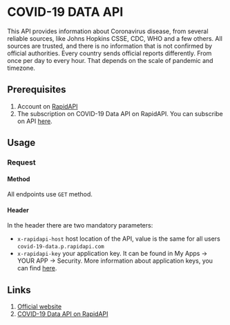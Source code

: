 # COVID-19 DATA API

This API provides information about Coronavirus disease, from several reliable sources, like Johns Hopkins CSSE, CDC, WHO and a few others. All sources are trusted, and there is no information that is not confirmed by official authorities. Every country sends official reports differently. From once per day to every hour. That depends on the scale of pandemic and timezone.

## Prerequisites 
1. Account on [RapidAPI](https://rapidapi.com/)
2. The subscription on COVID-19 Data API on RapidAPI. You can subscribe on API [here](https://rapidapi.com/Gramzivi/api/covid-19-data/pricing).

## Usage
### Request
#### Method
All endpoints use `GET` method.
#### Header
In the header there are two mandatory parameters: 

 - `x-rapidapi-host` host location of the API, value is the same for all users `covid-19-data.p.rapidapi.com`
 - `x-rapidapi-key` your application key. It can be found in My Apps -> YOUR APP -> Security. More information about application keys, you can find [here](https://docs.rapidapi.com/docs/keys).

## Links
1. [Official website](https://www.covid19-api.com)
2. [COVID-19 Data API on RapidAPI](https://rapidapi.com/Gramzivi/api/covid-19-data)
